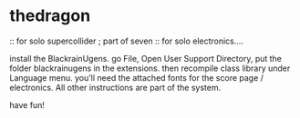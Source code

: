 # thedragon
:: for solo supercollider ; part of seven :: for solo electronics.... 

install the BlackrainUgens. go File, Open User Support Directory, put the folder blackrainugens in the extensions. then recompile class library under Language menu.
you'll need the attached fonts for the score page / electronics. All other instructions are part of the system.

have fun!
